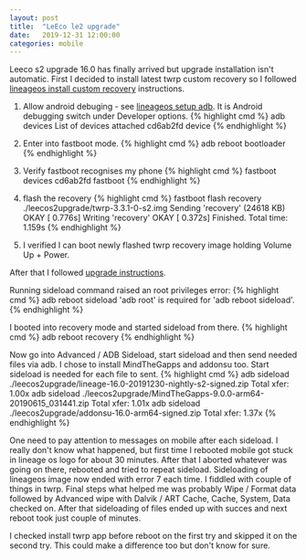 ```yaml
---
layout: post
title:  "LeEco le2 upgrade"
date:   2019-12-31 12:00:00
categories: mobile
---
```


Leeco s2 upgrade 16.0 has finally arrived but upgrade installation isn't automatic. First I decided to install latest twrp custom recovery so I followed [lineageos install custom recovery][lineageos-installcustomrecovery] instructions.

1. Allow android debuging - see [lineageos setup adb][lineageos-setupadb]. It is Android debugging switch under Developer options.
{% highlight cmd %}
adb devices
List of devices attached
cd6ab2fd	device
{% endhighlight %}

2. Enter into fastboot mode.
{% highlight cmd %}
adb reboot bootloader
{% endhighlight %}

3. Verify fastboot recognises my phone
{% highlight cmd %}
fastboot devices
cd6ab2fd	fastboot
{% endhighlight %}

4. flash the recovery
{% highlight cmd %}
fastboot flash recovery ./leecos2upgrade/twrp-3.3.1-0-s2.img
Sending 'recovery' (24618 KB)                      OKAY [  0.776s]
Writing 'recovery'                                 OKAY [  0.372s]
Finished. Total time: 1.159s
{% endhighlight %}

5. I verified I can boot newly flashed twrp recovery image holding Volume Up + Power.



After that I followed [upgrade instructions][lineageos-upgrade].

Running sideload command raised an root privileges error:
{% highlight cmd %}
adb reboot sideload
'adb root' is required for 'adb reboot sideload'.
{% endhighlight %}

I booted into recovery mode and started sideload from there.
{% highlight cmd %}
adb reboot recovery
{% endhighlight %}

Now go into Advanced / ADB Sideload, start sideload and then send needed files via adb. I chose to install MindTheGapps and addonsu too. Start sideload is needed for each file to sent.
{% highlight cmd %}
adb sideload ./leecos2upgrade/lineage-16.0-20191230-nightly-s2-signed.zip
Total xfer: 1.00x
adb sideload ./leecos2upgrade/MindTheGapps-9.0.0-arm64-20190615_031441.zip
Total xfer: 1.01x
adb sideload ./leecos2upgrade/addonsu-16.0-arm64-signed.zip
Total xfer: 1.37x
{% endhighlight %}

One need to pay attention to messages on mobile after each sideload. I really don't know what happened, but first time I rebooted mobile got stuck in lineage os logo for about 30 minutes. After that I aborted whatever was going on there, rebooted and tried to repeat sideload. Sideloading of lineageos image now ended with error 7 each time. I fiddled with couple of things in twrp. Final steps what helped me was probably Wipe / Format data followed by Advanced wipe with Dalvik / ART Cache, Cache, System, Data checked on. After that sideloading of files ended up with succes and next reboot took just couple of minutes.

I checked install twrp app before reboot on the first try and skipped it on the second try. This could make a difference too but don't know for sure.

[lineageos-upgrade]: https://wiki.lineageos.org/devices/s2/upgrade
[lineageos-install]: https://wiki.lineageos.org/devices/s2/install
[lineageos-setupadb]: https://wiki.lineageos.org/adb_fastboot_guide.html#setting-up-adb
[lineageos-installcustomrecovery]: https://wiki.lineageos.org/devices/s2/install#installing-a-custom-recovery-using-fastboot
